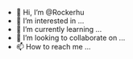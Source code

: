 - 👋 Hi, I’m @Rockerhu
- 👀 I’m interested in ...
- 🌱 I’m currently learning ...
- 💞️ I’m looking to collaborate on ...
- 📫 How to reach me ...

<!---
Rockerhu/Rockerhu is a ✨ special ✨ repository because its `README.md` (this file) appears on your GitHub profile.
You can click the Preview link to take a look at your changes.
--->
